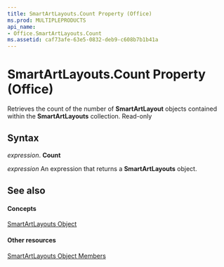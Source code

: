 ```yaml
---
title: SmartArtLayouts.Count Property (Office)
ms.prod: MULTIPLEPRODUCTS
api_name:
- Office.SmartArtLayouts.Count
ms.assetid: caf73afe-63e5-0832-deb9-c608b7b1b41a
---
```



# SmartArtLayouts.Count Property (Office)

Retrieves the count of the number of  **SmartArtLayout** objects contained within the **SmartArtLayouts** collection. Read-only


## Syntax

 _expression_. **Count**

 _expression_ An expression that returns a **SmartArtLayouts** object.


## See also


#### Concepts


[SmartArtLayouts Object](smartartlayouts-object-office.md)
#### Other resources


[SmartArtLayouts Object Members](smartartlayouts-members-office.md)

